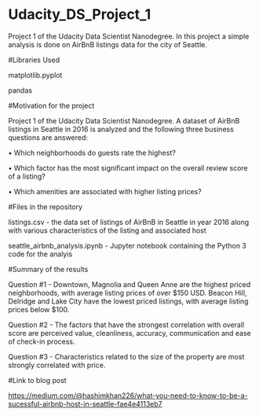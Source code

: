 # Udacity_DS_Project_1

Project 1 of the Udacity Data Scientist Nanodegree. In this project a simple analysis is done on AirBnB listings data for the city of Seattle.


#Libraries Used

matplotlib.pyplot

pandas


#Motivation for the project

Project 1 of the Udacity Data Scientist Nanodegree. A dataset of AirBnB listings in Seattle in 2016 is analyzed and the following three business questions are answered:

•	Which neighborhoods do guests rate the highest?

•	Which factor has the most significant impact on the overall review score of a listing?

•	Which amenities are associated with higher listing prices?


#Files in the repository

listings.csv - the data set of listings of AirBnB in Seattle in year 2016 along with various characteristics of the listing and associated host

seattle_airbnb_analysis.ipynb - Jupyter notebook containing the Python 3 code for the analyis


#Summary of the results

Question #1 - Downtown, Magnolia and Queen Anne are the highest priced neighborhoods, with average listing prices of over $150 USD. Beacon Hill, Delridge and Lake City have the lowest priced listings, with average listing prices below $100. 

Question #2 - The factors that have the strongest correlation with overall score are perceived value, cleanliness, accuracy, communication and ease of check-in process.

Question #3 - Characteristics related to the size of the property are most strongly correlated with price.

#Link to blog post

https://medium.com/@hashimkhan226/what-you-need-to-know-to-be-a-sucessful-airbnb-host-in-seattle-fae4e4113eb7


